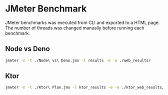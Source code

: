 # JMeter Benchmark

JMeter benchmarks was executed from CLI and exported to a HTML page. The number of threads was changed manually before running each benchmark.

## Node vs Deno

```bash
jmeter -n -t ./Node\ vs\ Deno.jmx -l results -e -o ./web_results/
```

## Ktor

```bash
jmeter -n -t ./Ktor\ Plan.jmx -l ktor_results -e -o ./ktor_web_results/
```
